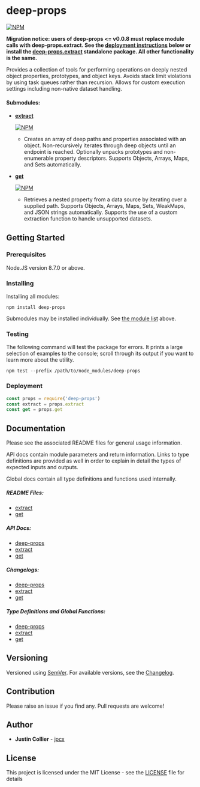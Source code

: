 # deep-props

[![NPM](https://nodei.co/npm/deep-props.png)](https://nodei.co/npm/deep-props/)

__Migration notice: users of deep-props <= v0.0.8 must replace module calls with deep-props.extract. See the [deployment instructions](#deployment) below or install the [deep-props.extract](https://github.com/jpcx/deep-props.extract/blob/0.1.2/README.md) standalone package. All other functionality is the same.__

Provides a collection of tools for performing operations on deeply nested object properties, prototypes, and object keys. Avoids stack limit violations by using task queues rather than recursion. Allows for custom execution settings including non-native dataset handling.

<a name="submodules"></a>
#### Submodules:
  + __[extract](https://github.com/jpcx/deep-props.extract/blob/0.1.2/README.md)__

    [![NPM](https://nodei.co/npm/deep-props.extract.png?mini=true)](https://nodei.co/npm/deep-props.extract/)
    + Creates an array of deep paths and properties associated with an object. Non-recursively iterates through deep objects until an endpoint is reached. Optionally unpacks prototypes and non-enumerable property descriptors. Supports Objects, Arrays, Maps, and Sets automatically.
  + __[get](https://github.com/jpcx/deep-props.get/blob/0.1.2/README.md)__

    [![NPM](https://nodei.co/npm/deep-props.get.png?mini=true)](https://nodei.co/npm/deep-props.get/)
    + Retrieves a nested property from a data source by iterating over a supplied path. Supports Objects, Arrays, Maps, Sets, WeakMaps, and JSON strings automatically. Supports the use of a custom extraction function to handle unsupported datasets.

## Getting Started

### Prerequisites

Node.JS version 8.7.0 or above.

### Installing

Installing all modules:

```console
npm install deep-props
```

Submodules may be installed individually. See [the module list](#submodules) above.

### Testing

The following command will test the package for errors. It prints a large selection of examples to the console; scroll through its output if you want to learn more about the utility.

```console
npm test --prefix /path/to/node_modules/deep-props
```

<a name="deployment"></a>
### Deployment

```js
const props = require('deep-props')
const extract = props.extract
const get = props.get
```

## Documentation

Please see the associated README files for general usage information.

API docs contain module parameters and return information. Links to type definitions are provided as well in order to explain in detail the types of expected inputs and outputs.

Global docs contain all type definitions and functions used internally.

##### README Files:
  + [extract](https://github.com/jpcx/deep-props.extract/blob/0.1.2/README.md)
  + [get](https://github.com/jpcx/deep-props.get/blob/0.1.2/README.md)

##### API Docs:
  + [deep-props](https://github.com/jpcx/deep-props/blob/0.2.3/docs/API.md)
  + [extract](https://github.com/jpcx/deep-props.extract/blob/0.1.2/docs/API.md)
  + [get](https://github.com/jpcx/deep-props.get/blob/0.1.2/docs/API.md)

##### Changelogs:
  + [deep-props](https://github.com/jpcx/deep-props/blob/0.2.3/CHANGELOG.md)
  + [extract](https://github.com/jpcx/deep-props.extract/blob/0.1.2/CHANGELOG.md)
  + [get](https://github.com/jpcx/deep-props.get/blob/0.1.2/CHANGELOG.md)

##### Type Definitions and Global Functions:
  + [deep-props](https://github.com/jpcx/deep-props/blob/0.2.3/docs/global.md)
  + [extract](https://github.com/jpcx/deep-props.extract/blob/0.1.2/global.md)
  + [get](https://github.com/jpcx/deep-props.get/blob/0.1.2/docs/global.md)

## Versioning

Versioned using [SemVer](http://semver.org/). For available versions, see the [Changelog](https://github.com/jpcx/deep-props/blob/0.2.3/CHANGELOG.md).

## Contribution

Please raise an issue if you find any. Pull requests are welcome!

## Author

  + **Justin Collier** - [jpcx](https://github.com/jpcx)

## License

This project is licensed under the MIT License - see the [LICENSE](https://github.com/jpcx/deep-props/blob/0.2.3/LICENSE) file for details
